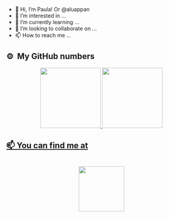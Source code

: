- 👋 Hi, I’m Paula! Or @aluappan
- 👀 I’m interested in ...
- 🌱 I’m currently learning ...
- 💞️ I’m looking to collaborate on ...
- 📫 How to reach me ...



## ⚙️ &nbsp;My GitHub numbers
<div align=center>
  <a href="https://github.com/aluappan">
  <img height="160em" src="https://github-readme-stats.vercel.app/api?username=aluappan&show_icons=true&theme=aura&include_all_commits=true&count_private=true"/>
  <img height="160em" src="https://github-readme-stats.vercel.app/api/top-langs/?username=aluappan&layout=compact&langs_count=7&theme=aura"/>
</div>
   
## 📫 You can find me at
<br>
  <div align=center>
    <a href="https://www.linkedin.com/in/paula-panceiro/" target="_blank"><img src="https://img.shields.io/badge/LinkedIn-0077B5?style=for-the-badge&logo=linkedin&logoColor=white" width="120"/>
  </div>

<!---
aluappan/aluappan is a ✨ special ✨ repository because its `README.md` (this file) appears on your GitHub profile.
You can click the Preview link to take a look at your changes.
--->
